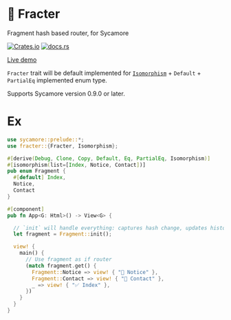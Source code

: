# 🍫 Fracter

Fragment hash based router, for Sycamore

[![Crates.io](https://img.shields.io/crates/v/fracter?style=flat-square)](https://crates.io/crates/fracter)
[![docs.rs](https://img.shields.io/docsrs/fracter?style=flat-square)](https://docs.rs/fracter)

[Live demo](https://acheul.github.io/fracter/)

`Fracter` trait will be default implemented for [`Isomorphism`](https://crates.io/crates/seoul) + `Default` + `PartialEq` implemented enum type.

Supports Sycamore version 0.9.0 or later.

# Ex
```rust
use sycamore::prelude::*;
use fracter::{Fracter, Isomorphism};

#[derive(Debug, Clone, Copy, Default, Eq, PartialEq, Isomorphism)]
#[isomorphism(list=[Index, Notice, Contact])]
pub enum Fragment {
  #[default] Index,
  Notice,
  Contact
}

#[component]
pub fn App<G: Html>() -> View<G> {

  // `init` will handle everything: captures hash change, updates history, etc.
  let fragment = Fragment::init();

  view! {
    main() {
      // Use fragment as if router
      (match fragment.get() {
        Fragment::Notice => view! { "📢 Notice" },
        Fragment::Contact => view! { "🔭 Contact" },
        _ => view! { "✅ Index" },
      })
    }
  }
}
```